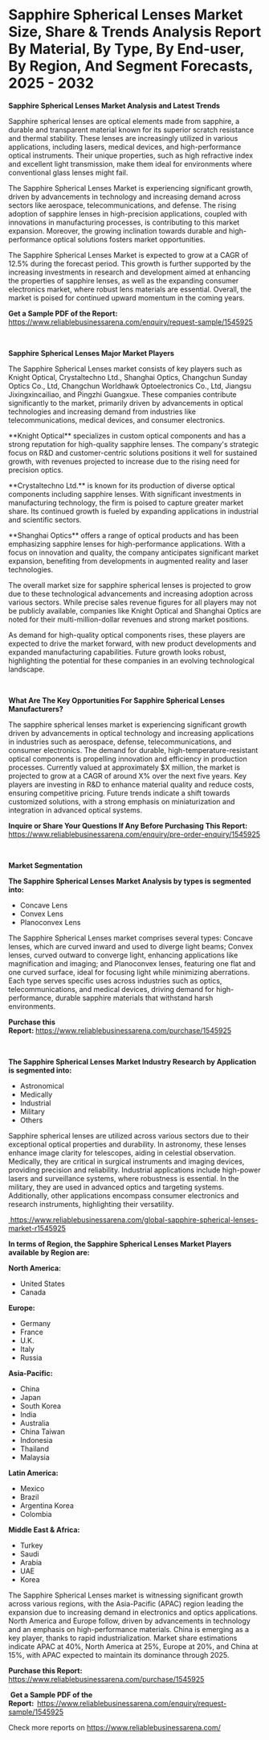 <p><h1>Sapphire Spherical Lenses Market Size, Share & Trends Analysis Report By Material, By Type, By End-user, By Region, And Segment Forecasts, 2025 - 2032</h1></p><p><strong>Sapphire Spherical Lenses Market Analysis and Latest Trends</strong></p>
<p><p>Sapphire spherical lenses are optical elements made from sapphire, a durable and transparent material known for its superior scratch resistance and thermal stability. These lenses are increasingly utilized in various applications, including lasers, medical devices, and high-performance optical instruments. Their unique properties, such as high refractive index and excellent light transmission, make them ideal for environments where conventional glass lenses might fail.</p><p>The Sapphire Spherical Lenses Market is experiencing significant growth, driven by advancements in technology and increasing demand across sectors like aerospace, telecommunications, and defense. The rising adoption of sapphire lenses in high-precision applications, coupled with innovations in manufacturing processes, is contributing to this market expansion. Moreover, the growing inclination towards durable and high-performance optical solutions fosters market opportunities.</p><p>The Sapphire Spherical Lenses Market is expected to grow at a CAGR of 12.5% during the forecast period. This growth is further supported by the increasing investments in research and development aimed at enhancing the properties of sapphire lenses, as well as the expanding consumer electronics market, where robust lens materials are essential. Overall, the market is poised for continued upward momentum in the coming years.</p></p>
<p><strong>Get a Sample PDF of the Report:&nbsp;</strong> <a href="https://www.reliablebusinessarena.com/enquiry/request-sample/1545925?utm_campaign=2106&utm_medium=2&utm_source=Github&utm_content=ia&utm_term=27022025&utm_id=sapphire-spherical-lenses">https://www.reliablebusinessarena.com/enquiry/request-sample/1545925</a></p>
<p>&nbsp;</p>
<p><strong>Sapphire Spherical Lenses Major Market Players</strong></p>
<p><p>The Sapphire Spherical Lenses market consists of key players such as Knight Optical, Crystaltechno Ltd., Shanghai Optics, Changchun Sunday Optics Co., Ltd, Changchun Worldhawk Optoelectronics Co., Ltd, Jiangsu Jixingxincailiao, and Pingzhi Guangxue. These companies contribute significantly to the market, primarily driven by advancements in optical technologies and increasing demand from industries like telecommunications, medical devices, and consumer electronics.</p><p>**Knight Optical** specializes in custom optical components and has a strong reputation for high-quality sapphire lenses. The company's strategic focus on R&D and customer-centric solutions positions it well for sustained growth, with revenues projected to increase due to the rising need for precision optics.</p><p>**Crystaltechno Ltd.** is known for its production of diverse optical components including sapphire lenses. With significant investments in manufacturing technology, the firm is poised to capture greater market share. Its continued growth is fueled by expanding applications in industrial and scientific sectors.</p><p>**Shanghai Optics** offers a range of optical products and has been emphasizing sapphire lenses for high-performance applications. With a focus on innovation and quality, the company anticipates significant market expansion, benefiting from developments in augmented reality and laser technologies.</p><p>The overall market size for sapphire spherical lenses is projected to grow due to these technological advancements and increasing adoption across various sectors. While precise sales revenue figures for all players may not be publicly available, companies like Knight Optical and Shanghai Optics are noted for their multi-million-dollar revenues and strong market positions. </p><p>As demand for high-quality optical components rises, these players are expected to drive the market forward, with new product developments and expanded manufacturing capabilities. Future growth looks robust, highlighting the potential for these companies in an evolving technological landscape.</p></p>
<p>&nbsp;</p>
<p><strong>What Are The Key Opportunities For Sapphire Spherical Lenses Manufacturers?</strong></p>
<p><p>The sapphire spherical lenses market is experiencing significant growth driven by advancements in optical technology and increasing applications in industries such as aerospace, defense, telecommunications, and consumer electronics. The demand for durable, high-temperature-resistant optical components is propelling innovation and efficiency in production processes. Currently valued at approximately $X million, the market is projected to grow at a CAGR of around X% over the next five years. Key players are investing in R&D to enhance material quality and reduce costs, ensuring competitive pricing. Future trends indicate a shift towards customized solutions, with a strong emphasis on miniaturization and integration in advanced optical systems.</p></p>
<p><strong>Inquire or Share Your Questions If Any Before Purchasing This Report:</strong> <a href="https://www.reliablebusinessarena.com/enquiry/pre-order-enquiry/1545925?utm_campaign=2106&utm_medium=2&utm_source=Github&utm_content=ia&utm_term=27022025&utm_id=sapphire-spherical-lenses">https://www.reliablebusinessarena.com/enquiry/pre-order-enquiry/1545925</a></p>
<p>&nbsp;</p>
<p><strong>Market Segmentation</strong></p>
<p><strong>The Sapphire Spherical Lenses Market Analysis by types is segmented into:</strong></p>
<p><ul><li>Concave Lens</li><li>Convex Lens</li><li>Planoconvex Lens</li></ul></p>
<p><p>The Sapphire Spherical Lenses market comprises several types: Concave lenses, which are curved inward and used to diverge light beams; Convex lenses, curved outward to converge light, enhancing applications like magnification and imaging; and Planoconvex lenses, featuring one flat and one curved surface, ideal for focusing light while minimizing aberrations. Each type serves specific uses across industries such as optics, telecommunications, and medical devices, driving demand for high-performance, durable sapphire materials that withstand harsh environments.</p></p>
<p><strong>Purchase this Report:&nbsp;</strong><a href="https://www.reliablebusinessarena.com/purchase/1545925?utm_campaign=2106&utm_medium=2&utm_source=Github&utm_content=ia&utm_term=27022025&utm_id=sapphire-spherical-lenses">https://www.reliablebusinessarena.com/purchase/1545925</a></p>
<p>&nbsp;</p>
<p><strong>The Sapphire Spherical Lenses Market Industry Research by Application is segmented into:</strong></p>
<p><ul><li>Astronomical</li><li>Medically</li><li>Industrial</li><li>Military</li><li>Others</li></ul></p>
<p><p>Sapphire spherical lenses are utilized across various sectors due to their exceptional optical properties and durability. In astronomy, these lenses enhance image clarity for telescopes, aiding in celestial observation. Medically, they are critical in surgical instruments and imaging devices, providing precision and reliability. Industrial applications include high-power lasers and surveillance systems, where robustness is essential. In the military, they are used in advanced optics and targeting systems. Additionally, other applications encompass consumer electronics and research instruments, highlighting their versatility.</p></p>
<p><a href="https://www.reliablebusinessarena.com/global-sapphire-spherical-lenses-market-r1545925?utm_campaign=2106&utm_medium=2&utm_source=Github&utm_content=ia&utm_term=27022025&utm_id=sapphire-spherical-lenses">&nbsp;https://www.reliablebusinessarena.com/global-sapphire-spherical-lenses-market-r1545925</a></p>
<p><strong>In terms of Region, the Sapphire Spherical Lenses Market Players available by Region are:</strong></p>
<p>
    <p> <strong> North America: </strong>
        <ul>
            <li>United States</li>
            <li>Canada</li>
        </ul>
        </p> 
    <p> <strong> Europe: </strong>
        <ul>
            <li>Germany</li>
            <li>France</li>
            <li>U.K.</li>
            <li>Italy</li>
            <li>Russia</li>
        </ul>
        </p> 
    <p> <strong> Asia-Pacific: </strong>
        <ul>
            <li>China</li>
            <li>Japan</li>
            <li>South Korea</li>
            <li>India</li>
            <li>Australia</li>
            <li>China Taiwan</li>
            <li>Indonesia</li>
            <li>Thailand</li>
            <li>Malaysia</li>
        </ul>
        </p> 
    <p> <strong> Latin America: </strong>
        <ul>
            <li>Mexico</li>
            <li>Brazil</li>
            <li>Argentina Korea</li>
            <li>Colombia</li>
        </ul>
        </p> 
    <p> <strong> Middle East & Africa: </strong>
        <ul>
            <li>Turkey</li>
            <li>Saudi</li>
            <li>Arabia</li>
            <li>UAE</li>
            <li>Korea</li>
        </ul>
    </p>
    </p>
<p><p>The Sapphire Spherical Lenses market is witnessing significant growth across various regions, with the Asia-Pacific (APAC) region leading the expansion due to increasing demand in electronics and optics applications. North America and Europe follow, driven by advancements in technology and an emphasis on high-performance materials. China is emerging as a key player, thanks to rapid industrialization. Market share estimations indicate APAC at 40%, North America at 25%, Europe at 20%, and China at 15%, with APAC expected to maintain its dominance through 2025.</p></p>
<p><strong>Purchase this Report: </strong><a href="https://www.reliablebusinessarena.com/purchase/1545925?utm_campaign=2106&utm_medium=2&utm_source=Github&utm_content=ia&utm_term=27022025&utm_id=sapphire-spherical-lenses">https://www.reliablebusinessarena.com/purchase/1545925</a></p>
<p>&nbsp;<strong>Get a Sample PDF of the Report:&nbsp;&nbsp;</strong><a href="https://www.reliablebusinessarena.com/enquiry/request-sample/1545925?utm_campaign=2106&utm_medium=2&utm_source=Github&utm_content=ia&utm_term=27022025&utm_id=sapphire-spherical-lenses">https://www.reliablebusinessarena.com/enquiry/request-sample/1545925</a></p>
<p><strong></strong></p>
<p>Check more reports on <a href="https://www.reliablebusinessarena.com/?utm_campaign=2106&utm_medium=2&utm_source=Github&utm_content=ia&utm_term=27022025&utm_id=sapphire-spherical-lenses">https://www.reliablebusinessarena.com/</a></p>